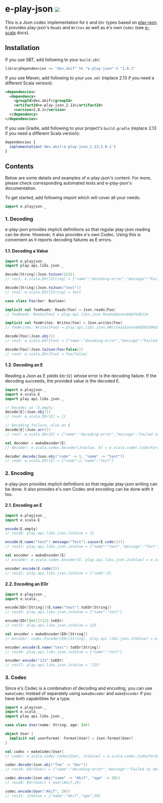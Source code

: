[//]: # "This file is generated by [mdoc](https://scalameta.org/mdoc). Do not edit it directly as it will be overwritten. Instead edit corresponding file in docs folder."

# e-play-json [![](https://img.shields.io/badge/docs-2.0.1-brightgreen.svg?style=for-the-badge&logo=scala&color=dc322f&labelColor=333333)](https://javadoc.io/doc/dev.akif/e-play-json_2.13)

This is a Json codec implementation for `E` and `EOr` types based on [play-json]((https://github.com/playframework/play-json)). It provides play-json's `Reads` and `Writes` as well as e's own `Codec` (see [e-scala](/e-scala/README.md#3-codec-decoder-and-encoder) docs).

## Installation

If you use SBT, add following to your `build.sbt`:

```scala
libraryDependencies += "dev.akif" %% "e-play-json" % "2.0.1"
```
If you use Maven, add following to your `pom.xml` (replace 2.13 if you need a different Scala version):

```xml
<dependencies>
  <dependency>
    <groupId>dev.akif</groupId>
    <artifactId>e-play-json_2.13</artifactId>
    <version>2.0.1</version>
  </dependency>
</dependencies>
```
If you use Gradle, add following to your project's `build.gradle` (replace 2.13 if you need a different Scala version):

```javascript
dependencies {
  implementation('dev.akif:e-play-json_2.13:2.0.1')
}
```

## Contents

Below are some details and examples of e-play-json's content. For more, please check corresponding automated tests and e-play-json's documentation.

To get started, add following import which will cover all your needs:

```scala
import e.playjson._
```

### 1. Decoding

e-play-json provides implicit definitions so that regular play-json reading can be done. However, it also provides e's own Codec. Using this is convenient as it reports decoding failures as E errors.

#### 1.1. Decoding a Value

```scala
import e.playjson._
import play.api.libs.json._

decode[String](Json.toJson(123))
// res1: e.scala.EOr[String] = {"name":"decoding-error","message":"Failed to decode!","causes":[{"name":"obj","message":"error.expected.jsstring"}]}

decode[String](Json.toJson("test"))
// res2: e.scala.EOr[String] = test

case class Foo(bar: Boolean)

implicit val fooReads: Reads[Foo] = Json.reads[Foo]
// fooReads: Reads[Foo] = play.api.libs.json.Reads$$anon$6@76d9124

implicit val fooWrites: Writes[Foo] = Json.writes[Foo]
// fooWrites: Writes[Foo] = play.api.libs.json.OWrites$$anon$4@58d396d3

decode[Foo](Json.obj())
// res3: e.scala.EOr[Foo] = {"name":"decoding-error","message":"Failed to decode!","causes":[{"name":"obj.bar","message":"error.path.missing"}]}

decode[Foo](Json.toJson(Foo(false)))
// res4: e.scala.EOr[Foo] = Foo(false)
```

#### 1.2. Decoding an E

Reading a Json as E yields `EOr[E]` whose error is the decoding failure. If the decoding succeeds, the provided value is the decoded E.

```scala
import e.playjson._
import e.scala.E
import play.api.libs.json._

// Decodes as `E.empty`
decode[E](Json.obj())
// res6: e.scala.EOr[E] = {}

// Decoding failure, also an E
decode[E](Json.arr())
// res7: e.scala.EOr[E] = {"name":"decoding-error","message":"Failed to decode!","causes":[{"name":"obj","message":"error.expected.jsobject"}]}

val decoder = makeDecoder[E]
// decoder: e.scala.codec.Decoder[JsValue, E] = e.scala.codec.CodecFor$$Lambda$13211/0x0000000803530000@26a09934

decoder.decode(Json.obj("code" -> 1, "name" -> "test"))
// res8: e.scala.EOr[E] = {"code":1,"name":"test"}
```

### 2. Encoding

e-play-json provides implicit definitions so that regular play-json writing can be done. It also provides e's own Codec and encoding can be done with it too.

#### 2.1. Encoding an E

```scala
import e.playjson._
import e.scala.E

encode(E.empty)
// res10: play.api.libs.json.JsValue = {}

encode(E.name("test").message("Test").cause(E.code(1)))
// res11: play.api.libs.json.JsValue = {"name":"test","message":"Test","causes":[{"code":1}]}

val encoder = makeEncoder[E]
// encoder: e.scala.codec.Encoder[E, play.api.libs.json.JsValue] = e.scala.codec.CodecFor$$Lambda$13216/0x0000000803536000@4774ba6a

encoder.encode(E.code(2))
// res12: play.api.libs.json.JsValue = {"code":2}
```

#### 2.2. Encoding an EOr

```scala
import e.playjson._
import e.scala._

encode[EOr[String]](E.name("test").toEOr[String])
// res14: play.api.libs.json.JsValue = {"name":"test"}

encode[EOr[Int]](123.toEOr)
// res15: play.api.libs.json.JsValue = 123

val encoder = makeEncoder[EOr[String]]
// encoder: codec.Encoder[EOr[String], play.api.libs.json.JsValue] = e.scala.codec.CodecFor$$Lambda$13216/0x0000000803536000@22c2d89c

encoder.encode(E.name("test").toEOr[String])
// res16: play.api.libs.json.JsValue = {"name":"test"}

encoder.encode("123".toEOr)
// res17: play.api.libs.json.JsValue = "123"
```

### 3. Codec

Since e's Codec is a combination of decoding and encoding, you can use `makeCodec` instead of separately using `makeDecoder` and `makeEncoder` if you have both capabilities for a type.

```scala
import e.playjson._
import e.scala._
import play.api.libs.json._

case class User(name: String, age: Int)

object User {
  implicit val userFormat: Format[User] = Json.format[User]
}

val codec = makeCodec[User]
// codec: e.scala.codec.Codec[User, JsValue] = e.scala.codec.CodecFor$$anon$1@5e9eb47a

codec.decode(Json.obj("foo" -> "bar"))
// res19: EOr[User] = {"name":"decoding-error","message":"Failed to decode!","causes":[{"name":"obj.age","message":"error.path.missing"},{"name":"obj.name","message":"error.path.missing"}]}

codec.decode(Json.obj("name" -> "Akif", "age" -> 29))
// res20: EOr[User] = User(Akif,29)

codec.encode(User("Akif", 29))
// res21: JsValue = {"name":"Akif","age":29}
```
